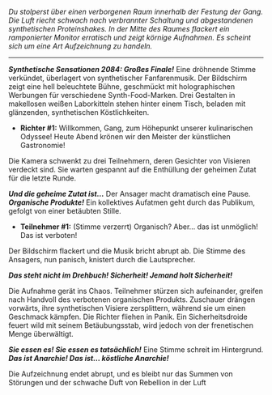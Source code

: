 _Du stolperst über einen verborgenen Raum innerhalb der Festung der Gang. Die Luft riecht schwach nach verbrannter Schaltung und abgestandenen synthetischen Proteinshakes. In der Mitte des Raumes flackert ein ramponierter Monitor erratisch und zeigt körnige Aufnahmen. Es scheint sich um eine Art Aufzeichnung zu handeln._

---

**_Synthetische Sensationen 2084: Großes Finale!_** Eine dröhnende Stimme verkündet, überlagert von synthetischer Fanfarenmusik. Der Bildschirm zeigt eine hell beleuchtete Bühne, geschmückt mit holographischen Werbungen für verschiedene Synth-Food-Marken. Drei Gestalten in makellosen weißen Laborkitteln stehen hinter einem Tisch, beladen mit glänzenden, synthetischen Köstlichkeiten.

- **Richter #1:** Willkommen, Gang, zum Höhepunkt unserer kulinarischen Odyssee! Heute Abend krönen wir den Meister der künstlichen Gastronomie!

Die Kamera schwenkt zu drei Teilnehmern, deren Gesichter von Visieren verdeckt sind. Sie warten gespannt auf die Enthüllung der geheimen Zutat für die letzte Runde.

**_Und die geheime Zutat ist…_** Der Ansager macht dramatisch eine Pause. **_Organische Produkte!_** Ein kollektives Aufatmen geht durch das Publikum, gefolgt von einer betäubten Stille.

- **Teilnehmer #1:** (Stimme verzerrt) Organisch? Aber… das ist unmöglich! Das ist verboten!

Der Bildschirm flackert und die Musik bricht abrupt ab. Die Stimme des Ansagers, nun panisch, knistert durch die Lautsprecher.

**_Das steht nicht im Drehbuch! Sicherheit! Jemand holt Sicherheit!_**

Die Aufnahme gerät ins Chaos. Teilnehmer stürzen sich aufeinander, greifen nach Handvoll des verbotenen organischen Produkts. Zuschauer drängen vorwärts, ihre synthetischen Visiere zersplittern, während sie um einen Geschmack kämpfen. Die Richter fliehen in Panik. Ein Sicherheitsdroide feuert wild mit seinem Betäubungsstab, wird jedoch von der frenetischen Menge überwältigt.

**_Sie essen es! Sie essen es tatsächlich!_** Eine Stimme schreit im Hintergrund. **_Das ist Anarchie! Das ist… köstliche Anarchie!_**

Die Aufzeichnung endet abrupt, und es bleibt nur das Summen von Störungen und der schwache Duft von Rebellion in der Luft
